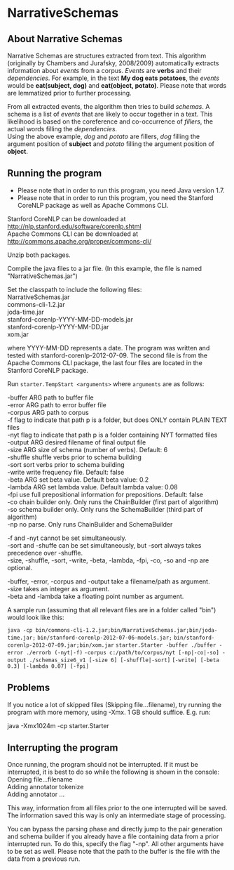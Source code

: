 # NarrativeSchemas

## About Narrative Schemas

Narrative Schemas are structures extracted from text. This algorithm (originally by Chambers and Jurafsky, 2008/2009) 
automatically extracts information about _events_ from a corpus. _Events_ are **verbs** and their _dependencies_.
For example, in the text **My dog eats potatoes**, the _events_ would be **eat(subject, dog)** and
**eat(object, potato)**. Please note that words are lemmatized prior to further processing.  

From all extracted events, the algorithm then tries to build _schemas_. A schema is a list of _events_
that are likely to occur together in a text. This likelihood is based on the coreference and co-occurrence of _fillers_, 
the actual words filling the _dependencies_.  
Using the above example, _dog_ and _potato_ are fillers, _dog_ filling the argument position of **subject**
and _potato_ filling the argument position of **object**.  

## Running the program

* Please note that in order to run this program, you need Java version 1.7. 
* Please note that in order to run this program, you need the Stanford CoreNLP package as well as Apache Commons CLI. 

Stanford CoreNLP can be downloaded at http://nlp.stanford.edu/software/corenlp.shtml  
Apache Commons CLI can be downloaded at http://commons.apache.org/proper/commons-cli/

Unzip both packages.

Compile the java files to a jar file. (In this example, the file is named "NarrativeSchemas.jar")

Set the classpath to include the following files:  
NarrativeSchemas.jar  
commons-cli-1.2.jar  
joda-time.jar  
stanford-corenlp-YYYY-MM-DD-models.jar  
stanford-corenlp-YYYY-MM-DD.jar  
xom.jar  

where YYYY-MM-DD represents a date. The program was written and tested with stanford-corenlp-2012-07-09.
The second file is from the Apache Commons CLI package, the last four files are located in the Stanford CoreNLP package.

Run `starter.TempStart <arguments>`
where `arguments` are as follows:

-buffer ARG path to buffer file  
-error ARG path to error buffer file  
-corpus ARG path to corpus  
-f flag to indicate that path p is a folder, but does ONLY contain PLAIN TEXT files  
-nyt flag to indicate that path p is a folder containing NYT formatted files  
-output ARG desired filename of final output file  
-size ARG size of schema (number of verbs). Default: 6  
-shuffle shuffle verbs prior to schema building  
-sort sort verbs prior to schema building  
-write write frequency file. Default: false  
-beta ARG set beta value. Default beta value: 0.2  
-lambda ARG set lambda value. Default lambda value: 0.08  
-fpi use full prepositional information for prepositions. Default: false  
-co chain builder only. Only runs the ChainBuilder (first part of algorithm)  
-so schema builder only. Only runs the SchemaBuilder (third part of algorithm)  
-np no parse. Only runs ChainBuilder and SchemaBuilder  

-f and -nyt cannot be set simultaneously.  
-sort and -shuffe can be set simultaneously, but -sort always takes precedence over -shuffle.  
-size, -shuffle, -sort, -write, -beta, -lambda, -fpi, -co, -so and -np are optional.

-buffer, -error, -corpus and -output take a filename/path as argument.  
-size takes an integer as argument.  
-beta and -lambda take a floating point number as argument.

A sample run (assuming that all relevant files are in a folder called "bin") would look like this:

`java -cp bin/commons-cli-1.2.jar;bin/NarrativeSchemas.jar;bin/joda-time.jar;`
`bin/stanford-corenlp-2012-07-06-models.jar;`
`bin/stanford-corenlp-2012-07-09.jar;bin/xom.jar` 
`starter.Starter -buffer ./buffer -error ./errorb (-nyt|-f)` 
`-corpus c:/path/to/corpus/nyt [-np|-co|-so] -output ./schemas_size6_v1 [-size 6] [-shuffle|-sort]` 
`[-write] [-beta 0.3] [-lambda 0.07] [-fpi]`

## Problems

If you notice a lot of skipped files (Skipping file...filename), try running the program with more memory, using -Xmx.
1 GB should suffice. E.g. run:

java -Xmx1024m -cp <classpath-instructions> starter.Starter <arguments>

## Interrupting the program

Once running, the program should not be interrupted. If it must be interrupted, it is best to do so while the following is shown
in the console:  
Opening file...filename   
Adding annotator tokenize  
Adding annotator ...  

This way, information from all files prior to the one interrupted will be saved.
The information saved this way is only an intermediate stage of processing.

You can bypass the parsing phase and directly jump to the pair generation and schema builder if you already have a file containing data from a prior interrupted run.
To do this, specify the flag "-np". All other arguments have to be set as well. Please note that the path to the buffer is the file
with the data from a previous run.
